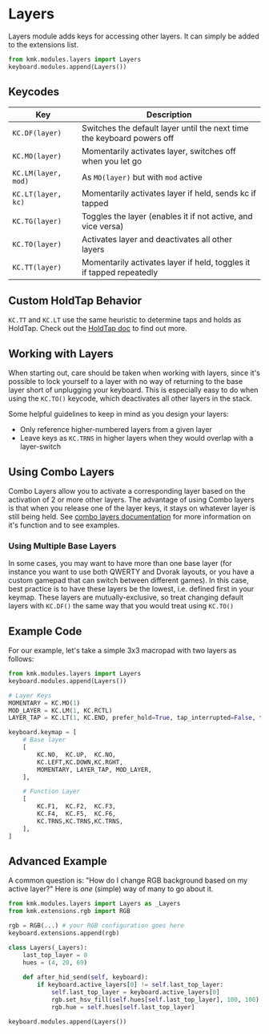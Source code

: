 # Layers
Layers module adds keys for accessing other layers. It can simply be added to
 the extensions list.

```python
from kmk.modules.layers import Layers
keyboard.modules.append(Layers())
```

## Keycodes

|Key         |Description                                                                    |
|-----------------|--------------------------------------------------------------------------|
|`KC.DF(layer)`      |Switches the default layer until the next time the keyboard powers off |
|`KC.MO(layer)`      |Momentarily activates layer, switches off when you let go              |
|`KC.LM(layer, mod)` |As `MO(layer)` but with `mod` active                                   |
|`KC.LT(layer, kc)`  |Momentarily activates layer if held, sends kc if tapped                |
|`KC.TG(layer)`      |Toggles the layer (enables it if not active, and vice versa)            |
|`KC.TO(layer)`      |Activates layer and deactivates all other layers                       |
|`KC.TT(layer)`      |Momentarily activates layer if held, toggles it if tapped repeatedly   |

## Custom HoldTap Behavior
`KC.TT` and `KC.LT` use the same heuristic to determine taps and holds as
HoldTap. Check out the [HoldTap doc](holdtap.md) to find out more.

## Working with Layers
When starting out, care should be taken when working with layers, since it's possible to lock 
yourself to a layer with no way of returning to the base layer short of unplugging your 
keyboard. This is especially easy to do when using the `KC.TO()` keycode, which deactivates 
all other layers in the stack.

Some helpful guidelines to keep in mind as you design your layers:
- Only reference higher-numbered layers from a given layer
- Leave keys as `KC.TRNS` in higher layers when they would overlap with a layer-switch

## Using Combo Layers
Combo Layers allow you to activate a corresponding layer based on the activation of 2 or more other layers.
The advantage of using Combo layers is that when you release one of the layer keys, it stays on whatever layer is still being held.
See [combo layers documentation](combo_layers.md) for more information on it's function and to see examples.

### Using Multiple Base Layers
In some cases, you may want to have more than one base layer (for instance you want to use 
both QWERTY and Dvorak layouts, or you have a custom gamepad that can switch between 
different games). In this case, best practice is to have these layers be the lowest, i.e. 
defined first in your keymap. These layers are mutually-exclusive, so treat changing default 
layers with `KC.DF()` the same way that you would treat using `KC.TO()`


## Example Code
For our example, let's take a simple 3x3 macropad with two layers as follows:

```python
from kmk.modules.layers import Layers
keyboard.modules.append(Layers())

# Layer Keys
MOMENTARY = KC.MO(1)
MOD_LAYER = KC.LM(1, KC.RCTL)
LAYER_TAP = KC.LT(1, KC.END, prefer_hold=True, tap_interrupted=False, tap_time=250) # any tap longer than 250ms will be interpreted as a hold

keyboard.keymap = [
	# Base layer
	[
		KC.NO,	KC.UP,	KC.NO,	
		KC.LEFT,KC.DOWN,KC.RGHT,
		MOMENTARY, LAYER_TAP, MOD_LAYER,
	],

	# Function Layer
	[
		KC.F1,	KC.F2,	KC.F3,
		KC.F4,	KC.F5,	KC.F6,
		KC.TRNS,KC.TRNS,KC.TRNS,	
	],
]
```

## Advanced Example
A common question is: "How do I change RGB background based on my active layer?"
Here is _one_ (simple) way of many to go about it.

```python
from kmk.modules.layers import Layers as _Layers
from kmk.extensions.rgb import RGB

rgb = RGB(...) # your RGB configuration goes here
keyboard.extensions.append(rgb)

class Layers(_Layers):
	last_top_layer = 0
	hues = (4, 20, 69)
	
	def after_hid_send(self, keyboard):
		if keyboard.active_layers[0] != self.last_top_layer:
			self.last_top_layer = keyboard.active_layers[0]
			rgb.set_hsv_fill(self.hues[self.last_top_layer], 100, 100)
			rgb.hue = self.hues[self.last_top_layer]

keyboard.modules.append(Layers())
```
